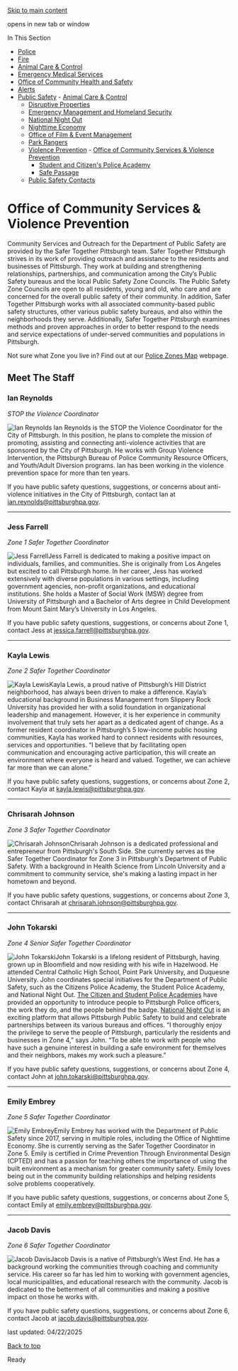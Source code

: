 [Skip to main content](https://www.pittsburghpa.gov/Safety/Public-Safety/Violence-Prevention/Office-of-Community-Services-Violence-Prevention#main-content)

opens in new tab or window

In This Section

- [Police](https://www.pittsburghpa.gov/Safety/Police)
- [Fire](https://www.pittsburghpa.gov/Safety/Fire)
- [Animal Care & Control](https://www.pittsburghpa.gov/Safety/Animal-Care-Control)
- [Emergency Medical Services](https://www.pittsburghpa.gov/Safety/Emergency-Medical-Services)
- [Office of Community Health and Safety](https://www.pittsburghpa.gov/Safety/Office-of-Community-Health-and-Safety)
- [Alerts](https://www.pittsburghpa.gov/Safety/Alerts)
- [Public Safety](https://www.pittsburghpa.gov/Safety/Public-Safety)  - [Animal Care & Control](https://www.pittsburghpa.gov/Safety/Public-Safety/Animal-Care-Control)
  - [Disruptive Properties](https://www.pittsburghpa.gov/Safety/Public-Safety/Disruptive-Properties)
  - [Emergency Management and Homeland Security](https://www.pittsburghpa.gov/Safety/Public-Safety/Emergency-Management-and-Homeland-Security)
  - [National Night Out](https://www.pittsburghpa.gov/Safety/Public-Safety/National-Night-Out)
  - [Nighttime Economy](https://www.pittsburghpa.gov/Safety/Public-Safety/Nighttime-Economy)
  - [Office of Film & Event Management](https://www.pittsburghpa.gov/Safety/Public-Safety/Office-of-Film-Event-Management)
  - [Park Rangers](https://www.pittsburghpa.gov/Safety/Public-Safety/Park-Rangers)
  - [Violence Prevention](https://www.pittsburghpa.gov/Safety/Public-Safety/Violence-Prevention)    - [Office of Community Services & Violence Prevention](https://www.pittsburghpa.gov/Safety/Public-Safety/Violence-Prevention/Office-of-Community-Services-Violence-Prevention)
    - [Student and Citizen's Police Academy](https://www.pittsburghpa.gov/Safety/Public-Safety/Violence-Prevention/Student-and-Citizens-Police-Academy)
    - [Safe Passage](https://www.pittsburghpa.gov/Safety/Public-Safety/Violence-Prevention/Safe-Passage)
  - [Public Safety Contacts](https://www.pittsburghpa.gov/Safety/Public-Safety/Public-Safety-Contacts)

# Office of Community Services & Violence Prevention

Community Services and Outreach for the Department of Public Safety are provided by the Safer Together Pittsburgh team. Safer Together Pittsburgh strives in its work of providing outreach and assistance to the residents and businesses of Pittsburgh. They work at building and strengthening relationships, partnerships, and communication among the City’s Public Safety bureaus and the local Public Safety Zone Councils. The Public Safety Zone Councils are open to all residents, young and old, who care and are concerned for the overall public safety of their community. In addition, Safer Together Pittsburgh works with all associated community-based public safety structures, other various public safety bureaus, and also within the neighborhoods they serve. Additionally, Safer Together Pittsburgh examines methods and proven approaches in order to better respond to the needs and service expectations of under-served communities and populations in Pittsburgh.

Not sure what Zone you live in? Find out at our [Police Zones Map](https://www.pittsburghpa.gov/Safety/Police/Police-Zones) webpage.

## Meet The Staff

### Ian Reynolds

_STOP the Violence Coordinator_

![Ian Reynolds](https://www.pittsburghpa.gov/files/assets/city/v/1/public-safety/images/24137_zone_2_-_ian_reynolds.jpg) Ian Reynolds is the STOP the Violence Coordinator for the City of Pittsburgh. In this position, he plans to complete the mission of promoting, assisting and connecting anti-violence activities that are sponsored by the City of Pittsburgh. He works with Group Violence Intervention, the Pittsburgh Bureau of Police Community Resource Officers, and Youth/Adult Diversion programs. Ian has been working in the violence prevention space for more than ten years.

If you have public safety questions, suggestions, or concerns about anti-violence initiatives in the City of Pittsburgh, contact Ian at [ian.reynolds@pittsburghpa.gov](mailto:ian.reynolds@pittsburghpa.gov).

* * *

### Jess Farrell

_Zone 1 Safer Together Coordinator_

![Jess Farrell](https://www.pittsburghpa.gov/files/assets/city/v/1/public-safety/images/24136_zone_1_-_jess_farrell.jpg)Jess Farrell is dedicated to making a positive impact on individuals, families, and communities. She is originally from Los Angeles but excited to call Pittsburgh home. In her career, Jess has worked extensively with diverse populations in various settings, including government agencies, non-profit organizations, and educational institutions. She holds a Master of Social Work (MSW) degree from University of Pittsburgh and a Bachelor of Arts degree in Child Development from Mount Saint Mary’s University in Los Angeles.

If you have public safety questions, suggestions, or concerns about Zone 1, contact Jess at [jessica.farrell@pittsburghpa.gov](mailto:jessica.farrell@pittsburghpa.gov).

* * *

### Kayla Lewis

_Zone 2 Safer Together Coordinator_

![Kayla Lewis](https://www.pittsburghpa.gov/files/assets/city/v/1/public-safety/images/25114_zone_2_-_kayla_lewis.jpg)Kayla Lewis, a proud native of Pittsburgh’s Hill District neighborhood, has always been driven to make a difference. Kayla’s educational background in Business Management from Slippery Rock University has provided her with a solid foundation in organizational leadership and management. However, it is her experience in community involvement that truly sets her apart as a dedicated agent of change. As a former resident coordinator in Pittsburgh’s 5 low-income public housing communities, Kayla has worked hard to connect residents with resources, services and opportunities. “I believe that by facilitating open communication and encouraging active participation, this will create an environment where everyone is heard and valued. Together, we can achieve far more than we can alone.”

If you have public safety questions, suggestions, or concerns about Zone 2, contact Kayla at [kayla.lewis@pittsburghpa.gov](mailto:kayla.lewis@pittsburghpa.gov).

* * *

### Chrisarah Johnson

_Zone 3 Safer Together Coordinator_

![Chrisarah Johnson](https://www.pittsburghpa.gov/files/assets/city/v/1/public-safety/images/24138_zone_3_-_chrisarah_johnson.jpg)Chrisarah Johnson is a dedicated professional and entrepreneur from Pittsburgh's South Side. She currently serves as the Safer Together Coordinator for Zone 3 in Pittsburgh's Department of Public Safety. With a background in Health Science from Lincoln University and a commitment to community service, she's making a lasting impact in her hometown and beyond.

If you have public safety questions, suggestions, or concerns about Zone 3, contact Chrisarah at [chrisarah.johnson@pittsburghpa.gov](mailto:chrisarah.johnson@pittsburghpa.gov).

* * *

### John Tokarski

_Zone 4 Senior Safer Together Coordinator_

![John Tokarski](https://www.pittsburghpa.gov/files/assets/city/v/1/public-safety/images/25023_john_tokarski_edit.jpg)John Tokarski is a lifelong resident of Pittsburgh, having grown up in Bloomfield and now residing with his wife in Hazelwood. He attended Central Catholic High School, Point Park University, and Duquesne University. John coordinates special initiatives for the Department of Public Safety, such as the Citizens Police Academy, the Student Police Academy, and National Night Out. [The Citizen and Student Police Academies](https://www.pittsburghpa.gov/Safety/Public-Safety/Violence-Prevention/Student-and-Citizens-Police-Academy) have provided an opportunity to introduce people to Pittsburgh Police officers, the work they do, and the people behind the badge. [National Night Out](https://www.pittsburghpa.gov/Safety/Public-Safety/National-Night-Out) is an exciting platform that allows Pittsburgh Public Safety to build and celebrate partnerships between its various bureaus and offices. “I thoroughly enjoy the privilege to serve the people of Pittsburgh, particularly the residents and businesses in Zone 4,” says John. “To be able to work with people who have such a genuine interest in building a safe environment for themselves and their neighbors, makes my work such a pleasure.”

If you have public safety questions, suggestions, or concerns about Zone 4, contact John at [john.tokarski@pittsburghpa.gov](mailto:john.tokarski@pittsburghpa.gov).

* * *

### Emily Embrey

_Zone 5 Safer Together Coordinator_

![Emily Embrey](https://www.pittsburghpa.gov/files/assets/city/v/1/public-safety/images/24140_zone_5_-_emily_embrey.jpg)Emily Embrey has worked with the Department of Public Safety since 2017, serving in multiple roles, including the Office of Nighttime Economy. She is currently serving as the Safer Together Coordinator in Zone 5. Emily is certified in Crime Prevention Through Environmental Design (CPTED) and has a passion for teaching others the importance of using the built environment as a mechanism for greater community safety. Emily loves being out in the community building relationships and helping residents solve problems cooperatively.

If you have public safety questions, suggestions, or concerns about Zone 5, contact Emily at [emily.embrey@pittsburghpa.gov](mailto:emily.embrey@pittsburghpa.gov).

* * *

### Jacob Davis

_Zone 6 Safer Together Coordinator_

![Jacob Davis](https://www.pittsburghpa.gov/files/assets/city/v/1/public-safety/images/25115_zone_6_-_jacob_davis.jpg)Jacob Davis is a native of Pittsburgh’s West End. He has a background working the communities through coaching and community service. His career so far has led him to working with government agencies, local municipalities, and educational research with the community. Jacob is dedicated to the betterment of all communities and making a positive impact on those he works with.

If you have public safety questions, suggestions, or concerns about Zone 6, contact Jacob at [jacob.davis@pittsburghpa.gov](mailto:jacob.davis@pittsburghpa.gov).

last updated: 04/22/2025

[Back to top](https://www.pittsburghpa.gov/Safety/Public-Safety/Violence-Prevention/Office-of-Community-Services-Violence-Prevention#body-top)

Ready
